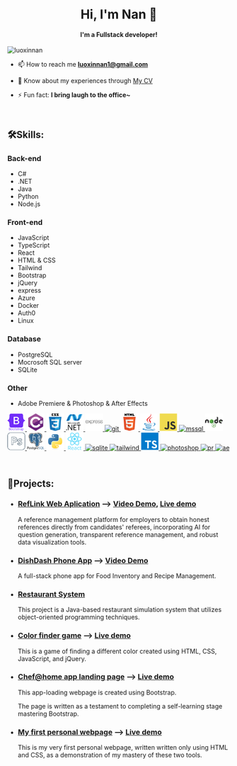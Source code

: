 <h1 align="center">Hi, I'm Nan 🤩</h1>
<h4 align="center">I'm a Fullstack developer! </h4>

<p align="left"> <img src="https://komarev.com/ghpvc/?username=luoxinnan&label=Profile%20views&color=0e75b6&style=flat" alt="luoxinnan" /> </p>

- 📫 How to reach me **luoxinnan1@gmail.com**
  
- 📄 Know about my experiences through [My CV](https://drive.google.com/file/d/1Uz8RL2uI5BkM0ui6XuooqjbmeQgh8AW-/view?usp=drive_link)

- ⚡ Fun fact:  **I bring laugh to the office~**

<br>
<p align="left"></p>
<p> </p>

<h2 align="left">🛠Skills:</h2>
<h3>Back-end</h3>
<ul>
    <li> C# </li>
    <li>.NET</li>
    <li>Java</li>
    <li>Python</li>
    <li>Node.js</li>
</ul>
<h3>Front-end</h3>
<ul>
    <li>JavaScript</li>
    <li>TypeScript</li>
    <li>React</li>
    <li>HTML & CSS</li>
    <li>Tailwind</li>
    <li>Bootstrap</li>
    <li>jQuery</li>
    <li>express</li>
    <li>Azure</li>
    <li>Docker</li>
    <li>Auth0</li>
    <li>Linux</li>
</ul>
<h3>Database</h3>
<ul>
    <li>PostgreSQL</li>
    <li>Mocrosoft SQL server</li>
    <li>SQLite</li>
</ul>
<h3>Other</h3>
<ul>
    <li>Adobe Premiere & Photoshop & After Effects</li>
</ul>
<p align="left"> <a href="https://getbootstrap.com" target="_blank" rel="noreferrer"> <img src="https://raw.githubusercontent.com/devicons/devicon/master/icons/bootstrap/bootstrap-plain-wordmark.svg" alt="bootstrap" width="40" height="40"/> </a> <a href="https://www.w3schools.com/cs/" target="_blank" rel="noreferrer"> <img src="https://raw.githubusercontent.com/devicons/devicon/master/icons/csharp/csharp-original.svg" alt="csharp" width="40" height="40"/> </a> <a href="https://www.w3schools.com/css/" target="_blank" rel="noreferrer"> <img src="https://raw.githubusercontent.com/devicons/devicon/master/icons/css3/css3-original-wordmark.svg" alt="css3" width="40" height="40"/> </a> <a href="https://dotnet.microsoft.com/" target="_blank" rel="noreferrer"> <img src="https://raw.githubusercontent.com/devicons/devicon/master/icons/dot-net/dot-net-original-wordmark.svg" alt="dotnet" width="40" height="40"/> </a> <a href="https://expressjs.com" target="_blank" rel="noreferrer"> <img src="https://raw.githubusercontent.com/devicons/devicon/master/icons/express/express-original-wordmark.svg" alt="express" width="40" height="40"/> </a> <a href="https://git-scm.com/" target="_blank" rel="noreferrer"> <img src="https://www.vectorlogo.zone/logos/git-scm/git-scm-icon.svg" alt="git" width="40" height="40"/> </a> <a href="https://www.w3.org/html/" target="_blank" rel="noreferrer"> <img src="https://raw.githubusercontent.com/devicons/devicon/master/icons/html5/html5-original-wordmark.svg" alt="html5" width="40" height="40"/> </a> <a href="https://www.java.com" target="_blank" rel="noreferrer"> <img src="https://raw.githubusercontent.com/devicons/devicon/master/icons/java/java-original.svg" alt="java" width="40" height="40"/> </a> <a href="https://developer.mozilla.org/en-US/docs/Web/JavaScript" target="_blank" rel="noreferrer"> <img src="https://raw.githubusercontent.com/devicons/devicon/master/icons/javascript/javascript-original.svg" alt="javascript" width="40" height="40"/> </a> <a href="https://www.microsoft.com/en-us/sql-server" target="_blank" rel="noreferrer"> <img src="https://www.svgrepo.com/show/303229/microsoft-sql-server-logo.svg" alt="mssql" width="40" height="40"/> </a> <a href="https://nodejs.org" target="_blank" rel="noreferrer"> <img src="https://raw.githubusercontent.com/devicons/devicon/master/icons/nodejs/nodejs-original-wordmark.svg" alt="nodejs" width="40" height="40"/> </a> <a href="https://www.photoshop.com/en" target="_blank" rel="noreferrer"> <img src="https://raw.githubusercontent.com/devicons/devicon/master/icons/photoshop/photoshop-line.svg" alt="photoshop" width="40" height="40"/> </a> <a href="https://www.postgresql.org" target="_blank" rel="noreferrer"> <img src="https://raw.githubusercontent.com/devicons/devicon/master/icons/postgresql/postgresql-original-wordmark.svg" alt="postgresql" width="40" height="40"/> </a> <a href="https://www.python.org" target="_blank" rel="noreferrer"> <img src="https://raw.githubusercontent.com/devicons/devicon/master/icons/python/python-original.svg" alt="python" width="40" height="40"/> </a> <a href="https://reactjs.org/" target="_blank" rel="noreferrer"> <img src="https://raw.githubusercontent.com/devicons/devicon/master/icons/react/react-original-wordmark.svg" alt="react" width="40" height="40"/> </a> <a href="https://www.sqlite.org/" target="_blank" rel="noreferrer"> <img src="https://www.vectorlogo.zone/logos/sqlite/sqlite-icon.svg" alt="sqlite" width="40" height="40"/> </a> <a href="https://tailwindcss.com/" target="_blank" rel="noreferrer"> <img src="https://www.vectorlogo.zone/logos/tailwindcss/tailwindcss-icon.svg" alt="tailwind" width="40" height="40"/> </a> <a href="https://www.typescriptlang.org/" target="_blank" rel="noreferrer"> <img src="https://raw.githubusercontent.com/devicons/devicon/master/icons/typescript/typescript-original.svg" alt="typescript" width="40" height="40"/> </a> <a href="https://www.photoshop.com/en" target="_blank" rel="noreferrer"> <img src="https://www.adobe.com/content/dam/acom/one-console/icons_rebrand/ps_appicon.svg" alt="photoshop" width="40" height="40"/> </a> 
     <a href="https://www.adobe.com/no/products/premiere.html" target="_blank" rel="noreferrer"> <img src="https://cdn-icons-png.flaticon.com/128/5968/5968525.png" alt="pr" width="40" height="40"/> </a> 
     <a href="https://www.adobe.com/no/products/aftereffects.html" target="_blank" rel="noreferrer"> <img src="https://cdn-icons-png.flaticon.com/128/5968/5968428.png" alt="ae" width="40" height="40"/> </a></p>

<br>

<h2>📎Projects: </h2>
<ul>
  <li>
    <h3><a href="https://github.com/RefLink-GradProject/RefLink-App">RefLink Web Aplication</a> --> <a href="https://youtu.be/P1zePgN86Dc)">Video Demo</a>, <a href="https://icy-smoke-0b04e3303.5.azurestaticapps.net/">Live demo</a></h3>
    <p>A reference management platform for employers to obtain honest references directly from candidates' referees, incorporating AI for question generation, transparent reference management, and robust data visualization tools.</p>
</li>
  <li>
    <h3><a href="https://github.com/luoxinnan/DishDashApp">DishDash Phone App</a> --> <a href="https://youtu.be/jKGiP7eEZVs">Video Demo</a></h3>
    <p>A full-stack phone app for Food Inventory and Recipe Management.</p>
</li>
        <li><h3><a href="https://github.com/luoxinnan/Restaurant-system-Java">Restaurant System</a>  </h3>
            <p>This project is a Java-based restaurant simulation system that utilizes object-oriented programming techniques.</p>
            </li>
    <li><h3><a href="https://github.com/luoxinnan/Game-Color-Finder">Color finder game</a>  -->  <a href="https://luoxinnan.github.io/Game-Color-Finder/">Live demo</a></h3>
    <p>This is a game of finding a different color created using HTML, CSS, JavaScript, and jQuery.</p>
    </li>
    <li><h3><a href="https://github.com/luoxinnan/Chef-at-home-app-landing-page">Chef@home app landing page</a> -->  <a href="https://luoxinnan.github.io/Chef-at-home-app-landing-page/">Live demo</a></h3></li>
    <p>This app-loading webpage is created using Bootstrap. </p>
    <p>The page is written as a testament to completing a self-learning stage mastering Bootstrap.</p>
    <li><h3><a href="https://github.com/luoxinnan/HTML-CSS-personal-website">My first personal webpage</a> -->  <a href="https://luoxinnan.github.io/HTML-CSS-personal-website/">Live demo</a></h3></li>
    <p>This is my very first personal webpage, written written only using HTML and CSS, as a demonstration of my mastery of these two tools.</p>
</ul>


